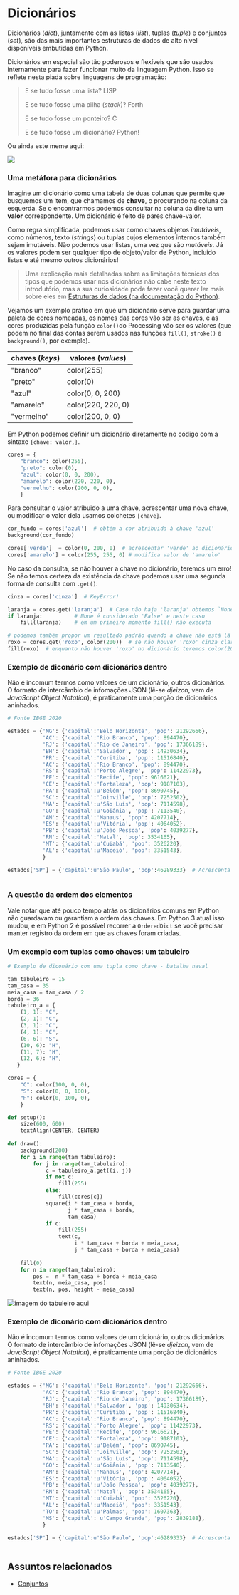 # Dicionários

Dicionários (*dict*), juntamente com as listas (*list*), tuplas (*tuple*) e conjuntos (*set*), são das mais importantes estruturas de dados de alto nível disponíveis embutidas em Python.

Dicionários em especial são tão poderosos e flexíveis que são usados internamente para fazer funcionar muito da linguagem Python. Isso se reflete nesta piada sobre linguagens de programação:

> E se tudo fosse uma lista? LISP
> 
> E se tudo fosse uma pilha (*stack*)? Forth
>
> E se tudo fosse um ponteiro? C
> 
> E se tudo fosse um dicionário? Python!

Ou ainda este meme aqui:

![](https://pbs.twimg.com/media/EelzOpCX0AAIeYV?format=png&name=small)

### Uma metáfora para dicionários

Imagine um dicionário como uma tabela de duas colunas que permite que busquemos um item, que chamamos de **chave**, o procurando na coluna da esquerda. Se o encontrarmos podemos consultar na coluna da direita um **valor** correspondente. Um dicionário é feito de pares chave-valor. 

Como regra simplificada, podemos usar como chaves objetos *imutáveis*, como números, texto (*strings*) ou tuplas cujos elementos internos também sejam imutáveis. Não podemos usar listas, uma vez que são *mutáveis*. Já os valores podem ser qualquer tipo de objeto/valor de Python, incluido listas e até mesmo outros dicionários!

> Uma explicação mais detalhadas sobre as limitações técnicas dos tipos que podemos usar nos dicionários não cabe neste texto introdutório, mas a sua curiosidade pode fazer você querer ler mais sobre eles em [Estruturas de dados (na documentação do Python)](https://docs.python.org/pt-br/3/tutorial/datastructures.html#dictionaries).

Vejamos um exemplo prático em que um dicionário serve para guardar uma paleta de cores nomeadas, os nomes das cores vão ser as chaves, e as cores produzidas pela função `color()`do Processing vão ser os valores (que podem no final das contas serem usados nas funções `fill()`, `stroke()` e `background()`, por exemplo).

| chaves (*keys*) | valores (*values*) |
| --------------- | ------------------ |
| "branco"        | color(255)         |
| "preto"         | color(0)           |
| "azul"          | color(0, 0, 200)   |
| "amarelo"       | color(220, 220, 0) |
| "vermelho"      | color(200, 0, 0)   |

Em Python podemos definir um dicionário diretamente no código com a sintaxe `{chave: valor,}`.

```python
cores = {
    "branco": color(255),
    "preto": color(0),
    "azul": color(0, 0, 200), 
    "amarelo": color(220, 220, 0),
    "vermelho": color(200, 0, 0),
    }
```

Para consultar o valor atribuido a uma chave, acrescentar uma nova chave, ou modificar o valor dela usamos colchetes `[chave]`.

```python
cor_fundo = cores['azul']  # obtém a cor atribuida à chave 'azul'
background(cor_fundo)

cores['verde']  = color(0, 200, 0)  # acrescentar 'verde' ao dicionário
cores['amarelo'] = color(255, 255, 0) # modifica valor de 'amarelo'
```

No caso da consulta, se não houver a chave no dicionário, teremos um erro! Se não temos certeza da existência da chave podemos usar uma segunda forma de consulta com `.get()`.

```python
cinza = cores['cinza']  # KeyError!

laranja = cores.get('laranja')  # Caso não haja 'laranja' obtemos `None`
if laranja:          # None é considerado 'False' e neste caso
    fill(laranja)    # em um primeiro momento fill() não executa

# podemos também propor um resultado padrão quando a chave não está lá
roxo = cores.get('roxo', color(200))  # se não houver 'roxo' cinza claro
fill(roxo)  # enquanto não houver 'roxo' no dicionário teremos color(200)
```

### Exemplo de diconário com dicionários dentro

Não é incomum termos como valores de um dicionário, outros dicionários. O formato de intercâmbio de infomações JSON (lê-se *djeizon*, vem de *JavaScript Object Notation*), é praticamente uma porção de dicionários aninhados.

```python
# Fonte IBGE 2020

estados = {'MG': {'capital':'Belo Horizonte', 'pop': 21292666},
           'AC': {'capital':'Rio Branco', 'pop': 894470},
           'RJ': {'capital':'Rio de Janeiro', 'pop': 17366189},
           'BH': {'capital':'Salvador', 'pop': 14930634},
           'PR': {'capital':'Curitiba', 'pop': 11516840},
           'AC': {'capital':'Rio Branco', 'pop': 894470},
           'RS': {'capital':'Porto Alegre', 'pop': 11422973},
           'PE': {'capital':'Recife', 'pop': 9616621},
           'CE': {'capital':'Fortaleza', 'pop': 9187103},
           'PA': {'capital':u'Belém', 'pop': 8690745},
           'SC': {'capital':'Joinville', 'pop': 7252502},
           'MA': {'capital':u'São Luís', 'pop': 7114598},
           'GO': {'capital':u'Goiânia', 'pop': 7113540},
           'AM': {'capital':'Manaus', 'pop': 4207714},
           'ES': {'capital':u'Vitória', 'pop': 4064052},
           'PB': {'capital':u'João Pessoa', 'pop': 4039277},
           'RN': {'capital':'Natal', 'pop': 3534165},
           'MT': {'capital':u'Cuiabá', 'pop': 3526220},
           'AL': {'capital':u'Maceió', 'pop': 3351543},
           }

estados['SP'] = {'capital':u'São Paulo', 'pop':46289333}  # Acrescenta estado, a chave é a sigla, o valor um outro dicionário
   
```

### A questão da ordem dos elementos

Vale notar que até pouco tempo atrás os dicionários comuns em Python não guardavam ou garantiam a ordem das chaves. Em Python 3 atual isso mudou, e em Python 2 é possível recorrer a `OrderedDict` se você precisar manter registro da ordem em que as chaves foram criadas.

### Um exemplo com tuplas como chaves: um tabuleiro

```python
# Exemplo de diconário com uma tupla como chave - batalha naval

tam_tabuleiro = 15
tam_casa = 35
meia_casa = tam_casa / 2
borda = 36
tabuleiro_a = {
    (1, 1): "C",
    (2, 1): "C",
    (3, 1): "C",
    (4, 1): "C",
    (6, 6): "S",
    (10, 6): "H",
    (11, 7): "H",
    (12, 6): "H",
   }

cores = {
    "C": color(100, 0, 0),
    "S": color(0, 0, 100),
    "H": color(0, 100, 0),
    }

def setup():
    size(600, 600)
    textAlign(CENTER, CENTER)
    
def draw():
    background(200)
    for i in range(tam_tabuleiro):
        for j in range(tam_tabuleiro):
            c = tabuleiro_a.get((i, j))
            if not c:
                fill(255)
            else:
                fill(cores[c])
            square(i * tam_casa + borda, 
                   j * tam_casa + borda, 
                   tam_casa)
            if c:
                fill(255)
                text(c,
                     i * tam_casa + borda + meia_casa, 
                     j * tam_casa + borda + meia_casa) 
    
    fill(0)
    for n in range(tam_tabuleiro):
        pos =  n * tam_casa + borda + meia_casa 
        text(n, meia_casa, pos)
        text(n, pos, height - meia_casa)
```

![imagem do tabuleiro aqui](assets/batalha-naval.png)


### Exemplo de diconário com dicionários dentro

Não é incomum termos como valores de um dicionário, outros dicionários. O formato de intercâmbio de infomações JSON (lê-se *djeizon*, vem de *JavaScript Object Notation*), é praticamente uma porção de dicionários aninhados.

```python
# Fonte IBGE 2020

estados = {'MG': {'capital':'Belo Horizonte', 'pop': 21292666},
           'AC': {'capital':'Rio Branco', 'pop': 894470},
           'RJ': {'capital':'Rio de Janeiro', 'pop': 17366189},
           'BH': {'capital':'Salvador', 'pop': 14930634},
           'PR': {'capital':'Curitiba', 'pop': 11516840},
           'AC': {'capital':'Rio Branco', 'pop': 894470},
           'RS': {'capital':'Porto Alegre', 'pop': 11422973},
           'PE': {'capital':'Recife', 'pop': 9616621},
           'CE': {'capital':'Fortaleza', 'pop': 9187103},
           'PA': {'capital':u'Belém', 'pop': 8690745},
           'SC': {'capital':'Joinville', 'pop': 7252502},
           'MA': {'capital':u'São Luís', 'pop': 7114598},
           'GO': {'capital':u'Goiânia', 'pop': 7113540},
           'AM': {'capital':'Manaus', 'pop': 4207714},
           'ES': {'capital':u'Vitória', 'pop': 4064052},
           'PB': {'capital':u'João Pessoa', 'pop': 4039277},
           'RN': {'capital':'Natal', 'pop': 3534165},
           'MT': {'capital':u'Cuiabá', 'pop': 3526220},
           'AL': {'capital':u'Maceió', 'pop': 3351543},
           'TO': {'capital':u'Palmas', 'pop': 1607363},
           'MS': {'capital': u'Campo Grande', 'pop': 2839188},
           }

estados['SP'] = {'capital':u'São Paulo', 'pop':46289333}  # Acrescenta estado, a chave é a sigla, o valor um outro dicionário
   
```

## Assuntos relacionados


- [Conjuntos](conjuntos.md)

